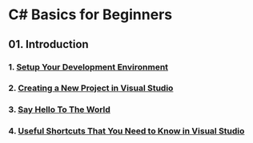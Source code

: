 # C# Basics for Beginners
## 01. Introduction
### 1. [Setup Your Development Environment](https://github.com/WilcyWilson/CSharp-101/blob/main/Setup%20Your%20Developer%20Environment/README.md)
### 2. [Creating a New Project in Visual Studio](https://github.com/WilcyWilson/CSharp-101/blob/main/Creating%20a%20New%20Project%20in%20Visual%20Studio/README.md)
### 3. [Say Hello To The World](https://github.com/WilcyWilson/CSharp-101/blob/main/Say%20Hello%20to%20the%20World/README.md)
### 4. [Useful Shortcuts That You Need to Know in Visual Studio](https://github.com/WilcyWilson/CSharp-101/blob/main/Useful%20Shortcuts%20That%20You%20Need%20to%20Know%20in%20Visual%20Studio/README.md)
